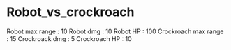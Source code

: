 # Robot_vs_crockroach
Robot max range : 10
Robot dmg : 10
Robot HP : 100
Crockroach max range : 15
Crockroack dmg : 5
Crockroach HP : 10
